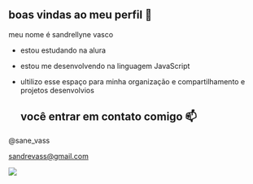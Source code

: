 ## boas vindas ao meu perfil 🌻

meu nome é sandrellyne vasco 

- estou estudando na alura 
- estou me desenvolvendo na linguagem JavaScript
- ultilizo esse espaço para minha organização e compartilhamento e projetos desenvolvios

  ## você entrar em contato comigo 📫
 @sane_vass

  sandrevass@gmail.com
 
  ![](https://media1.tenor.com/m/jk8Nt7Il0XUAAAAC/twitch.gif)
  
